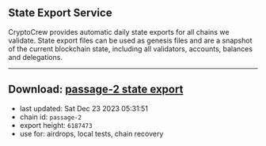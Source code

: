 ## State Export Service
CryptoCrew provides automatic daily state exports for all chains we validate. State export files can be used as genesis files and are a snapshot of the current blockchain state, including all validators, accounts, balances and delegations.

---
**Download: [passage-2 state export](https://dl.ccvalidators.com/SERVICE/passage/passage-2_export_6187473.json)**
---

- last updated: Sat Dec 23 2023 05:31:51
- chain id: `passage-2`
- export height: `6187473`
- use for: airdrops, local tests, chain recovery
